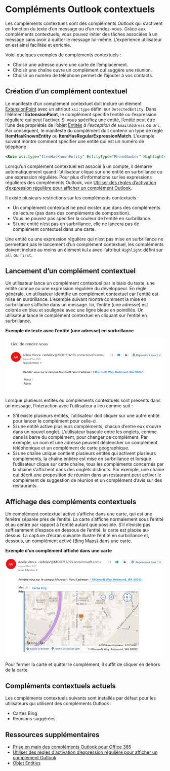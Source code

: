 # <a name="contextual-outlook-add-ins"></a>Compléments Outlook contextuels

Les compléments contextuels sont des compléments Outlook qui s’activent en fonction du texte d’un message ou d’un rendez-vous. Grâce aux compléments contextuels, vous pouvez initier des tâches associées à un message sans avoir à quitter le message lui-même. L’expérience utilisateur en est ainsi facilitée et enrichie.

Voici quelques exemples de compléments contextuels :

- Choisir une adresse ouvre une carte de l’emplacement.
- Choisir une chaîne ouvre un complément qui suggère une réunion.
- Choisir un numéro de téléphone permet de l’ajouter à vos contacts.

## <a name="how-to-make-a-contextual-add-in"></a>Création d’un complément contextuel

Le manifeste d’un complément contextuel doit inclure un élément [ExtensionPoint](../../reference/manifest/extensionpoint.md) avec un attribut `xsi:type` défini sur `DetectedEntity`. Dans l’élément **ExtensionPoint**, le complément spécifie l’entité ou l’expression régulière qui peut l’activer. Si vous spécifiez une entité, l’entité peut être l’une des propriétés de l’objet [Entités](../../reference/outlook/simple-types.md) *à l’exception de* `EmailAddress` ou `Url`. Par conséquent, le manifeste du complément doit contenir un type de règle **ItemHasKnownEntity** ou **ItemHasRegularExpressionMatch**. L’exemple suivant montre comment spécifier une entité qui est un numéro de téléphone :

```XML
<Rule xsi:type="ItemHasKnownEntity" EntityType="PhoneNumber" Highlight="all" />
```

Lorsqu’un complément contextuel est associé à un compte, il démarre automatiquement quand l’utilisateur clique sur une entité en surbrillance ou une expression régulière. Pour plus d’informations sur les expressions régulières des compléments Outlook, voir [Utiliser des règles d’activation d’expression régulière pour afficher un complément Outlook](../outlook/use-regular-expressions-to-show-an-outlook-add-in.md).

Il existe plusieurs restrictions sur les compléments contextuels :

- Un complément contextuel ne peut exister que dans des compléments de lecture (pas dans des compléments de composition).
- Vous ne pouvez pas spécifier la couleur de l’entité en surbrillance.
- Si une entité n’est pas en surbrillance, elle ne lancera pas de complément contextuel dans une carte.

Une entité ou une expression régulière qui n’est pas mise en surbrillance ne permettant pas le lancement d’un complément contextuel, les compléments doivent inclure au moins un élément `Rule` avec l’attribut `Highlight` défini sur `all` ou `first`.

## <a name="how-to-launch-a-contextual-add-in"></a>Lancement d’un complément contextuel

Un utilisateur lance un complément contextuel par le biais du texte, une entité connue ou une expression régulière du développeur. En règle générale, un utilisateur identifie un complément contextuel car l’entité est mise en surbrillance. L’exemple suivant montre comment la mise en surbrillance s’affiche dans un message. Ici, l’entité (une adresse) est colorée en bleu et soulignée avec une ligne bleue en pointillés. Un utilisateur lance le complément contextuel en cliquant sur l’entité en surbrillance. 

**Exemple de texte avec l’entité (une adresse) en surbrillance**

![Indique l’entité en surbrillance dans un e-mail](../../images/outlook-detected-entity-highlight.PNG)
    
Lorsque plusieurs entités ou compléments contextuels sont présents dans un message, l’interaction avec l’utilisateur a lieu comme suit :

- S’il existe plusieurs entités, l’utilisateur doit cliquer sur une autre entité pour lancer le complément pour celle-ci.
- Si une entité active plusieurs compléments, chacun d’entre eux s’ouvre dans un nouvel onglet. L’utilisateur bascule entre les onglets, comme dans la barre du complément, pour changer de complément. Par exemple, un nom et une adresse peuvent déclencher un complément téléphonique et un complément de carte géographique.
- Si une chaîne unique contient plusieurs entités qui activent plusieurs compléments, la chaîne entière est mise en surbrillance et lorsque l’utilisateur clique sur cette chaîne, tous les compléments concernés par la chaîne s’affichent dans des onglets distincts. Par exemple, une chaîne qui décrit une proposition de réunion dans un restaurant peut activer le complément de suggestion de réunion et un complément d’avis sur des restaurants.

## <a name="how-a-contextual-add-in-displays"></a>Affichage des compléments contextuels

Un complément contextuel activé s’affiche dans une carte, qui est une fenêtre séparée près de l’entité. La carte s’affiche normalement sous l’entité et au centre par rapport à l’entité autant que possible. S’il n’existe pas suffisamment d’espace en dessous de l’entité, la carte est placée au-dessus. La capture d’écran suivante illustre l’entité en surbrillance et, dessous, un complément activé (Bing Maps) dans une carte.

**Exemple d’un complément affiché dans une carte**

![Présente une application contextuelle dans une carte](../../images/outlook-detected-entity-card.PNG)

Pour fermer la carte et quitter le complément, il suffit de cliquer en dehors de la carte.

## <a name="current-contextual-add-ins"></a>Compléments contextuels actuels

Les compléments contextuels suivants sont installés par défaut pour les utilisateurs qui utilisent des compléments Outlook :

- Cartes Bing 
- Réunions suggérées

## <a name="additional-resources"></a>Ressources supplémentaires

- [Prise en main des compléments Outlook pour Office 365](https://dev.outlook.com/MailAppsGettingStarted/GetStarted.aspx)
- [Utiliser des règles d’activation d’expression régulière pour afficher un complément Outlook](../outlook/use-regular-expressions-to-show-an-outlook-add-in.md)
- [Objet Entities](../../reference/outlook/simple-types.md)
